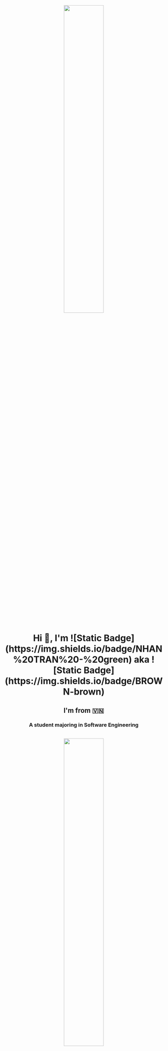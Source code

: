 <div align="center">
       <img  src="https://i.giphy.com/media/v1.Y2lkPTc5MGI3NjExamp2N2Q1djNobnhvbTd0aDBxNndmY3NrNXpuaGZyanJta3pqbmRoMCZlcD12MV9pbnRlcm5hbF9naWZfYnlfaWQmY3Q9dHM/qUABlXKRRvfQobzIXp/giphy.gif" width="50%"/>
</div>

<h1 align="center">Hi 👋, I'm ![Static Badge](https://img.shields.io/badge/NHAN%20TRAN%20-%20green) aka ![Static Badge](https://img.shields.io/badge/BROWN-brown)</h1>
<h2 align="center">I'm from 🇻🇳</h2>
<h3 align="center">A student majoring in Software Engineering</h3> <br>

<div align="center">
       <img src="https://i.giphy.com/media/v1.Y2lkPTc5MGI3NjExamp2N2Q1djNobnhvbTd0aDBxNndmY3NrNXpuaGZyanJta3pqbmRoMCZlcD12MV9pbnRlcm5hbF9naWZfYnlfaWQmY3Q9dHM/qUABlXKRRvfQobzIXp/giphy.gif" width="50%"/>
</div>
   
### Contact me: 📡    
[![Mail Badge](https://img.shields.io/badge/Gmail-D14836?style=for-the-badge&logo=gmail&logoColor=white)](mail.google.com) **thanhnhantran002@gmail.com**
